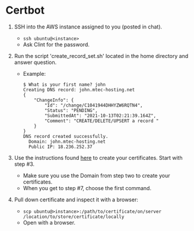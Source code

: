 # Certbot

1. SSH into the AWS instance assigned to you (posted in chat).
    * `ssh ubuntu@<instance>`
    * Ask Clint for the password.
2. Run the script 'create_record_set.sh' located in the home directory and answer question.
    * Example:
      ```
      $ What is your first name? john
      Creating DNS record: john.mtec-hosting.net
      {
          "ChangeInfo": {
              "Id": "/change/C1041944DHHYZW6RQTN4",
              "Status": "PENDING",
              "SubmittedAt": "2021-10-13T02:21:39.164Z",
              "Comment": "CREATE/DELETE/UPSERT a record "
          }
      }
      DNS record created successfully.
        Domain: john.mtec-hosting.net
        Public IP: 18.236.252.37
3. Use the instructions found [here](https://certbot.eff.org/lets-encrypt/ubuntufocal-other) to create your certificates. Start with step #3.
    * Make sure you use the Domain from step two to create your certificates.
    * When you get to step #7, choose the first command.

4. Pull down certificate and inspect it with a browser:
    * `scp ubuntu@>instance>:/path/to/certificate/on/server /location/to/store/certificate/locally`
    * Open with a browser.
